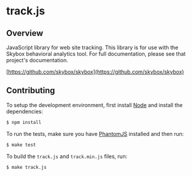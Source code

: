 track.js
=========

## Overview

JavaScript library for web site tracking. This library is for use with the
Skybox behavioral analytics tool. For full documentation, please see that
project's documentation.

[https://github.com/skybox/skybox](https://github.com/skybox/skybox)


## Contributing

To setup the development environment, first install [Node](http://nodejs.org/)
and install the dependencies:

```sh
$ npm install
```

To run the tests, make sure you have [PhantomJS](http://phantomjs.org/)
installed and then run:

```sh
$ make test
```

To build the `track.js` and `track.min.js` files, run:

```sh
$ make track.js
```

